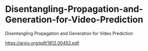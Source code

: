 # Disentangling-Propagation-and-Generation-for-Video-Prediction
Disentangling Propagation and Generation for Video Prediction


https://arxiv.org/pdf/1812.00452.pdf
